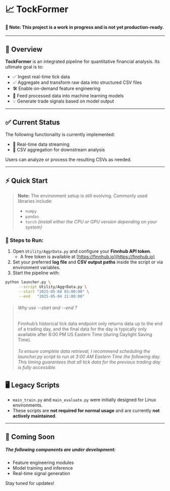 # 📈 TockFormer

#### 🚧 Note: This project is a work in progress and is not yet production-ready.

---

## 🧠 Overview

**TockFormer** is an integrated pipeline for quantitative financial analysis. Its ultimate goal is to:

- ✅ Ingest real-time tick data  
- ✅ Aggregate and transform raw data into structured CSV files  
- 🛠️ Enable on-demand feature engineering  
- 🤖 Feed processed data into machine learning models  
- 💡 Generate trade signals based on model output

---

## ✅ Current Status

The following functionality is currently implemented:

- 📡 Real-time data streaming  
- 🧾 CSV aggregation for downstream analysis  

Users can analyze or process the resulting CSVs as needed.

---

## ⚡ Quick Start

> **Note:** The environment setup is still evolving. Commonly used libraries include:
> - `numpy`  
> - `pandas`  
> - `torch` *(install either the CPU or GPU version depending on your system)*

### 🔧 Steps to Run:

1. Open `Utility/AggrData.py` and configure your **Finnhub API token**.  
   - A free token is available at [https://finnhub.io](https://finnhub.io)
2. Set your preferred **log file** and **CSV output paths** inside the script or via environment variables.  
3. Start the pipeline with:

```bash
python launcher.py \
      --script Utility/AggrData.py \
      --start "2025-05-04 03:00:00" \
      --end   "2025-05-04 21:00:00"
```
> ###### Why use --start and --end ? 
> Finnhub’s historical tick data endpoint only returns data up to the end of a trading day, and the final data for the day is typically only available after 8:00 PM US Eastern Time (during Daylight Saving Time).
> 
> ###### To ensure complete data retrieval, I recommend scheduling the launcher.py script to run at 3:00 AM Eastern Time the following day. This timing guarantees that all tick data for the previous trading day is fully accessible.

## 🖥️ Legacy Scripts

- `main_train.py` and `main_evaluate.py` were initially designed for Linux environments.  
- These scripts are **not required for normal usage** and are currently **not actively maintained**.

---

## 🚀 Coming Soon

##### The following components are under development:
- Feature engineering modules  
- Model training and inference  
- Real-time signal generation  

Stay tuned for updates!